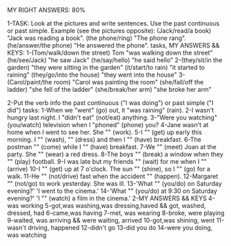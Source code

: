 MY RIGHT ANSWERS: 80%

1-TASK: Look at the pictures and write sentences. Use the past continuous or past simple.
Example (see the pictures opposite):
  (Jack/read/a book) "Jack was reading a book".
  (the phone/ring) "The phone rang".
  (he/answer/the phone) "He answered the phone".
tasks, MY ANSWERS && KEYS:
  1-(Tom/walk/down the street)
  Tom "was walking down the street"
  (he/see/Jack)
  "he saw Jack"
  (he/say/hello)
  "he said hello"
  2-(they/sit/in the garden)
  "they were sitting in the garden"
  (it/start/to rain)
  "it started to raining"
  (they/go/into the house)
  "they went into the house"
  3-(Carol/paint/the room)
  "Carol was painting the room"
  (she/fall/off the ladder)
  "she fell of the ladder"
  (she/break/her arm)
  "she broke her arm"

2-Put the verb info the past continuous ("I was doing") or past simple ("I did")
tasks:
  1-When we "went" (go) out, it "was raining" (rain).
  2-I wasn't hungry last night. I "didn't eat" (not/eat) anything.
  3-"Were you watching" (you/watch) television when I "phoned" (phone) you?
  4-Jane wasn't at home when I went to see her. She "" (work).
  5-I "" (get) up early this morning. I "" (wash), "" (dress) and then I "" (have) breakfast.
  6-The postman "" (come) while I "" (have) breakfast.
  7-We "" (meet) Joan at the party. She "" (wear) a red dress.
  8-The boys "" (break) a window when they "" (play) football.
  9-I was late but my friends "" (wait) for me when I "" (arrive)
  10-I "" (get) up at 7 o'clock. The sun "" (shine), so I "" (go) for a walk.
  11-He "" (not/drive) fast when the accident "" (happen).
  12-Margaret "" (not/go) to work yesterday. She was ill.
  13-'What "" (you/do) on Saturday evening?' 'I went to the cinema.'
  14-'What "" (you/do) at 9:30 on Saturday evening?'
  'I "" (watch) a film in the cinema.'
2-MY ANSWERS && KEYS
  4-was working
  5-got,was washing,was dressing,haved && got, washed, dressed, had
  6-came,was having
  7-met, was wearing
  8-broke, were playing
  9-waited, was arriving && were waiting, arrived
  10-got,was shining, went
  11-wasn't driving, happened
  12-didn't go
  13-did you do
  14-were you doing, was watching